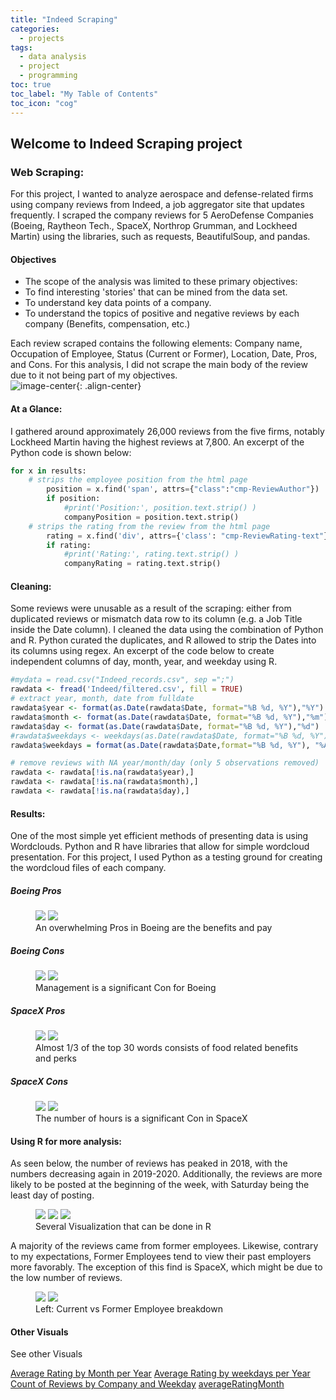 ```yaml
---
title: "Indeed Scraping"
categories:
  - projects
tags:
  - data analysis
  - project
  - programming
toc: true
toc_label: "My Table of Contents"
toc_icon: "cog"
---
```



## Welcome to Indeed Scraping project



### Web Scraping:
For this project, I wanted to analyze aerospace and defense-related firms using company reviews from Indeed, a job aggregator site that updates frequently.  I scraped the company reviews for 5 AeroDefense Companies (Boeing, Raytheon Tech., SpaceX, Northrop Grumman, and Lockheed Martin) using the libraries, such as requests, BeautifulSoup, and pandas. 

#### Objectives
- The scope of the analysis was limited to these primary objectives:
- To find interesting 'stories' that can be mined from the data set.
- To understand key data points of a company.
- To understand the topics of positive and negative reviews by each company (Benefits, compensation, etc.)


Each review scraped contains the following elements: Company name, Occupation of Employee, Status (Current or Former), Location, Date, Pros, and Cons. For this analysis, I did not scrape the main body of the review due to it not being part of my objectives.  
![image-center](/assets/images/web/Snip20200709_2.png){: .align-center}

#### At a Glance:

I gathered around approximately 26,000 reviews from the five firms, notably Lockheed Martin having the highest reviews at 7,800.
An excerpt of the Python code is shown below:
~~~ Python
for x in results:
	# strips the employee position from the html page
        position = x.find('span', attrs={"class":"cmp-ReviewAuthor"})
        if position:
            #print('Position:', position.text.strip() )			
            companyPosition = position.text.strip()
	# strips the rating from the review from the html page
        rating = x.find('div', attrs={'class': "cmp-ReviewRating-text"})
        if rating:
            #print('Rating:', rating.text.strip() )
            companyRating = rating.text.strip()
~~~


#### Cleaning:
Some reviews were unusable as a result of the scraping: either from duplicated reviews or mismatch data row to its column (e.g. a Job Title inside the Date column).  I cleaned the data using the combination of Python and R.  Python curated the duplicates, and R allowed to strip the Dates into its columns using regex. An excerpt of the code below to create independent columns of day, month, year, and weekday using R. 
~~~ R
#mydata = read.csv("Indeed_records.csv", sep =";")
rawdata <- fread('Indeed/filtered.csv', fill = TRUE)
# extract year, month, date from fulldate
rawdata$year <- format(as.Date(rawdata$Date, format="%B %d, %Y"),"%Y")
rawdata$month <- format(as.Date(rawdata$Date, format="%B %d, %Y"),"%m")
rawdata$day <- format(as.Date(rawdata$Date, format="%B %d, %Y"),"%d")
#rawdata$weekdays <- weekdays(as.Date(rawdata$Date, format="%B %d, %Y"),label = TRUE)
rawdata$weekdays = format(as.Date(rawdata$Date,format="%B %d, %Y"), "%A")

# remove reviews with NA year/month/day (only 5 observations removed)
rawdata <- rawdata[!is.na(rawdata$year),]
rawdata <- rawdata[!is.na(rawdata$month),]
rawdata <- rawdata[!is.na(rawdata$day),]
~~~
#### Results: 
One of the most simple yet efficient methods of presenting data is using Wordclouds. Python and R have libraries that allow for simple wordcloud presentation.  For this project, I used Python as a testing ground for creating the wordcloud files of each company.

##### Boeing Pros
<figure class="half">
    <a href="/assets/images/wordclouds/BoeingProsExcel.png"><img src="/assets/images/wordclouds/BoeingProsExcel.png"></a>
    <a href="/assets/images/wordclouds/BoeingderivedUPDATED_Pros.png"><img src="/assets/images/wordclouds/BoeingderivedUPDATED_Pros.png"></a>
    <figcaption>An overwhelming Pros in Boeing are the benefits and pay </figcaption>
</figure>

##### Boeing Cons
<figure class="half">
    <a href="/assets/images/wordclouds/BoeingConsExcel.png"><img src="/assets/images/wordclouds/BoeingConsExcel.png"></a>
    <a href="/assets/images/wordclouds/BoeingderivedUPDATED_Cons.png"><img src="/assets/images/wordclouds/BoeingderivedUPDATED_Cons.png"></a>
    <figcaption> Management is a significant Con for Boeing</figcaption>
</figure>

##### SpaceX Pros
<figure class="half">
    <a href="/assets/images/wordclouds/SpaceXProsExcel.png"><img src="/assets/images/wordclouds/SpaceXProsExcel.png"></a>
    <a href="/assets/images/wordclouds/SpacexderivedUPDATED_Pros.png"><img src="/assets/images/wordclouds/SpacexderivedUPDATED_Pros.png"></a>
    <figcaption> Almost 1/3 of the top 30 words consists of food related benefits and perks </figcaption>
</figure>

##### SpaceX Cons
<figure class="half">
    <a href="/assets/images/wordclouds/SpaceXConsExcel.png"><img src="/assets/images/wordclouds/SpaceXConsExcel.png"></a>
    <a href="/assets/images/wordclouds/SpacexderivedUPDATED_Cons.png"><img src="/assets/images/wordclouds/SpacexderivedUPDATED_Cons.png"></a>
    <figcaption>The number of hours is a significant Con in SpaceX</figcaption>
</figure>

#### Using R for more analysis:

As seen below, the number of reviews has peaked in 2018, with the numbers decreasing again in 2019-2020.  Additionally, the reviews are more likely to be posted at the beginning of the week, with Saturday being the least day of posting. 

<figure class="third">
	<a href="/assets/images/R/CountofReviewsbyCompany& Year.png"><img src="/assets/images/R/CountofReviewsbyCompany& Year.png"></a>
	<a href="/assets/images/R/Count of Reviews by weekdays per Year.png"><img src="/assets/images/R/Count of Reviews by weekdays per Year.png"></a>
	<a href="/assets/images/R/totalreviews.png"><img src="/assets/images/R/totalreviews.png"></a>
	<figcaption>Several Visualization that can be done in R</figcaption>
</figure>



A majority of the reviews came from former employees. Likewise, contrary to my expectations, Former Employees tend to view their past employers more favorably.  The exception of this find is SpaceX, which might be due to the low number of reviews. 
<figure class="half">
    <a href="/assets/images/R/CurrentvsFormer.png"><img src="/assets/images/R/CurrentvsFormer.png"></a>
    <a href="/assets/images/R/CurrentvsFormerRatings.png"><img src="/assets/images/R/CurrentvsFormerRatings.png"></a>
    <figcaption>Left: Current vs Former Employee breakdown</figcaption>
</figure>


#### Other Visuals
  <div class = "notice--primary">
    <p> See other Visuals </p>
    <a href="/assets/images/R/Average Rating by Month per Year.png" class="btn btn--inverse .btn--small"> Average Rating by Month per Year</a> 
 <a href="/assets/images/R/Average Rating by weekdays per Year.png" class="btn btn--inverse .btn--small"> Average Rating by weekdays per Year</a> 
 <a href="/assets/images/R/Count of Reviews by Company and Weekday.png" class="btn btn--inverse .btn--small"> Count of Reviews by Company and Weekday</a> 
<a href="/assets/images/R/averageRatingMonth.png" class="btn btn--inverse .btn--small"> averageRatingMonth</a> 
  </div>


